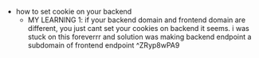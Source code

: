   * how to set cookie on your backend
    * MY LEARNING 1: if your backend domain and frontend domain are different, you just cant set your cookies on backend it seems. i was stuck on this foreverrr and solution was making backend endpoint a subdomain of frontend endpoint ^ZRyp8wPA9